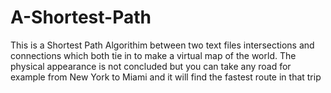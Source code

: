 # A-Shortest-Path
This is a Shortest Path Algorithim between two text files intersections and connections 
which both tie in to make a virtual map of the world. The physical appearance 
is not concluded but you can take any road for example from New York to Miami 
and it will find the fastest route in that trip
